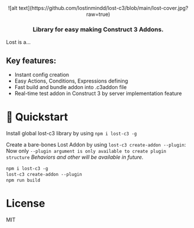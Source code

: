 <div align="center">
  ![alt text](https://github.com/lostinmindd/lost-c3/blob/main/lost-cover.jpg?raw=true)
  <h3>
    Library for easy making Construct 3 Addons. <br />
  </h3>
</div>

Lost is a...

## Key features:

- Instant config creation
- Easy Actions, Conditions, Expressions defining
- Fast build and bundle addon into .c3addon file
- Real-time test addon in Construct 3 by server implementation feature


# 🚀 Quickstart

Install global lost-c3 library by using `npm i lost-c3 -g`

Create a bare-bones Lost Addon by using `lost-c3 create-addon --plugin`:
Now only `--plugin argument is only available to create plugin structure`
_Behaviors and other will be available in future._

```
npm i lost-c3 -g
lost-c3 create-addon --plugin
npm run build
```

# License

MIT